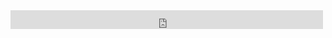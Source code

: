 <iframe src="https://archive.org/embed/Doom-2" width="500" height="30" frameborder="0" webkitallowfullscreen="true" mozallowfullscreen="true" allowfullscreen></iframe>
